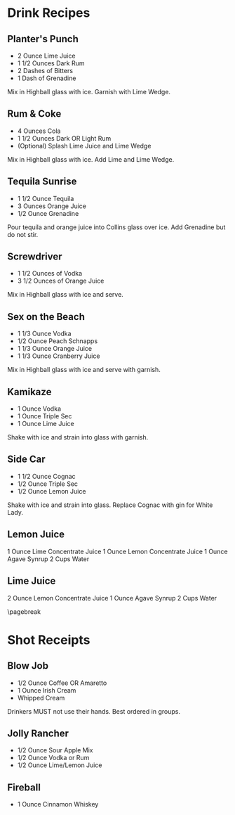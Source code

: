 # Drink Recipes

## Planter's Punch
- 2 Ounce Lime Juice
- 1 1/2 Ounces Dark Rum
- 2 Dashes of Bitters
- 1 Dash of Grenadine

Mix in Highball glass with ice. Garnish with Lime Wedge.

## Rum & Coke
- 4 Ounces Cola
- 1 1/2 Ounces Dark OR Light Rum
- (Optional) Splash Lime Juice and Lime Wedge

Mix in Highball glass with ice. Add Lime and Lime Wedge.

## Tequila Sunrise
- 1 1/2 Ounce Tequila
- 3 Ounces Orange Juice
- 1/2 Ounce Grenadine

Pour tequila and orange juice into Collins glass over ice. Add Grenadine but do
not stir.

## Screwdriver
- 1 1/2 Ounces of Vodka
- 3 1/2 Ounces of Orange Juice

Mix in Highball glass with ice and serve.

## Sex on the Beach
- 1 1/3 Ounce Vodka
- 1/2 Ounce Peach Schnapps
- 1 1/3 Ounce Orange Juice
- 1 1/3 Ounce Cranberry Juice

Mix in Highball glass with ice and serve with garnish.

## Kamikaze
- 1 Ounce Vodka
- 1 Ounce Triple Sec
- 1 Ounce Lime Juice

Shake with ice and strain into glass with garnish.

## Side Car
- 1 1/2 Ounce Cognac
- 1/2 Ounce Triple Sec
- 1/2 Ounce Lemon Juice

Shake with ice and strain into glass. Replace Cognac with gin for White Lady.

## Lemon Juice
1 Ounce Lime Concentrate Juice
1 Ounce Lemon Concentrate Juice
1 Ounce Agave Synrup
2 Cups Water

## Lime Juice
2 Ounce Lemon Concentrate Juice
1 Ounce Agave Synrup
2 Cups Water

\pagebreak

# Shot Receipts

## Blow Job
- 1/2 Ounce Coffee OR Amaretto
- 1 Ounce Irish Cream
- Whipped Cream

Drinkers MUST not use their hands. Best ordered in groups.

## Jolly Rancher
- 1/2 Ounce Sour Apple Mix
- 1/2 Ounce Vodka or Rum
- 1/2 Ounce Lime/Lemon Juice

## Fireball
- 1 Ounce Cinnamon Whiskey
